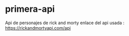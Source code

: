 # primera-api

Api de personajes de rick and morty 
enlace del api usada : https://rickandmortyapi.com/api 
